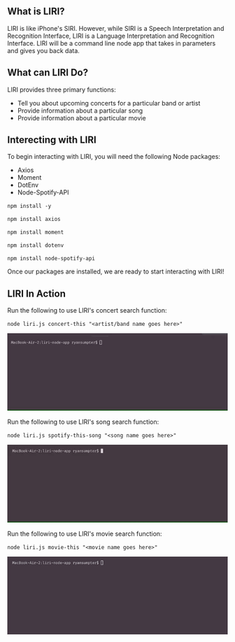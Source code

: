 ## What is LIRI?

LIRI is like iPhone's SIRI. However, while SIRI is a Speech Interpretation and Recognition Interface, LIRI is a Language Interpretation and Recognition Interface. LIRI will be a command line node app that takes in parameters and gives you back data.

## What can LIRI Do?

LIRI provides three primary functions:
  * Tell you about upcoming concerts for a particular band or artist
  * Provide information about a particular song
  * Provide information about a particular movie

## Interecting with LIRI

To begin interacting with LIRI, you will need the following Node packages: 
  * Axios
  * Moment
  * DotEnv
  * Node-Spotify-API

```
npm install -y
```
```
npm install axios
```
```
npm install moment
```
```
npm install dotenv
```
```
npm install node-spotify-api
```

Once our packages are installed, we are ready to start interacting with LIRI!

## LIRI In Action

Run the following to use LIRI's concert search function:
```
node liri.js concert-this "<artist/band name goes here>"
```
![](concert-this.gif)

Run the following to use LIRI's song search function:
```
node liri.js spotify-this-song "<song name goes here>"
```
![](spotify-this-song.gif)

Run the following to use LIRI's movie search function:
```
node liri.js movie-this "<movie name goes here>"
```
![](movie-this.gif)
